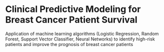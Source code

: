 # Clinical Predictive Modeling for Breast Cancer Patient Survival
Application of machine learning algorithms (Logistic Regression, Random Forest, Support Vector Classifier, Neural Networks) to identify high-risk patients and improve the prognosis of breast cancer patients

